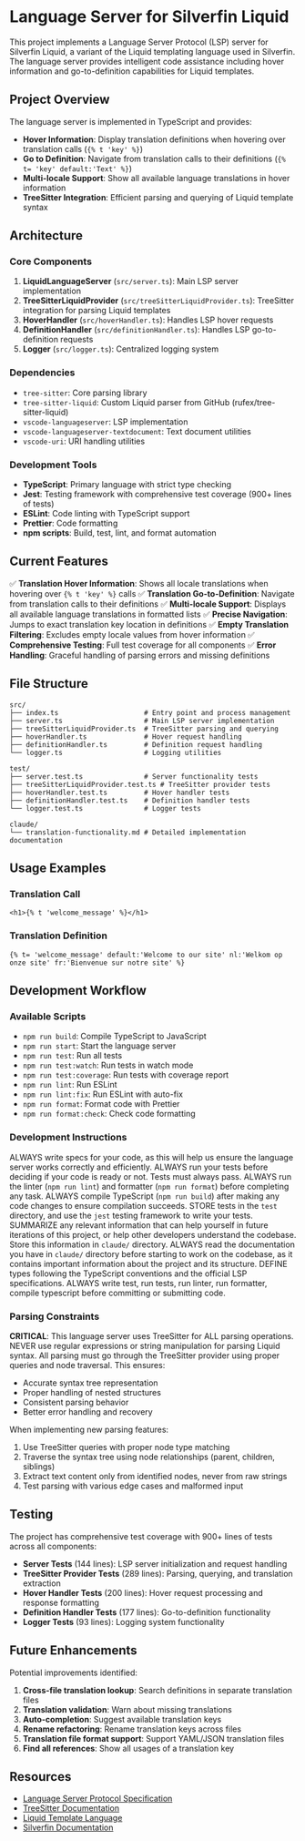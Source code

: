 # Language Server for Silverfin Liquid

This project implements a Language Server Protocol (LSP) server for Silverfin Liquid, a variant of the Liquid templating language used in Silverfin. The language server provides intelligent code assistance including hover information and go-to-definition capabilities for Liquid templates.

## Project Overview

The language server is implemented in TypeScript and provides:

- **Hover Information**: Display translation definitions when hovering over translation calls (`{% t 'key' %}`)
- **Go to Definition**: Navigate from translation calls to their definitions (`{% t= 'key' default:'Text' %}`)
- **Multi-locale Support**: Show all available language translations in hover information
- **TreeSitter Integration**: Efficient parsing and querying of Liquid template syntax

## Architecture

### Core Components

1. **LiquidLanguageServer** (`src/server.ts`): Main LSP server implementation
2. **TreeSitterLiquidProvider** (`src/treeSitterLiquidProvider.ts`): TreeSitter integration for parsing Liquid templates
3. **HoverHandler** (`src/hoverHandler.ts`): Handles LSP hover requests
4. **DefinitionHandler** (`src/definitionHandler.ts`): Handles LSP go-to-definition requests
5. **Logger** (`src/logger.ts`): Centralized logging system

### Dependencies

- `tree-sitter`: Core parsing library
- `tree-sitter-liquid`: Custom Liquid parser from GitHub (rufex/tree-sitter-liquid)
- `vscode-languageserver`: LSP implementation
- `vscode-languageserver-textdocument`: Text document utilities
- `vscode-uri`: URI handling utilities

### Development Tools

- **TypeScript**: Primary language with strict type checking
- **Jest**: Testing framework with comprehensive test coverage (900+ lines of tests)
- **ESLint**: Code linting with TypeScript support
- **Prettier**: Code formatting
- **npm scripts**: Build, test, lint, and format automation

## Current Features

✅ **Translation Hover Information**: Shows all locale translations when hovering over `{% t 'key' %}` calls
✅ **Translation Go-to-Definition**: Navigate from translation calls to their definitions
✅ **Multi-locale Support**: Displays all available language translations in formatted lists
✅ **Precise Navigation**: Jumps to exact translation key location in definitions
✅ **Empty Translation Filtering**: Excludes empty locale values from hover information
✅ **Comprehensive Testing**: Full test coverage for all components
✅ **Error Handling**: Graceful handling of parsing errors and missing definitions

## File Structure

```
src/
├── index.ts                     # Entry point and process management
├── server.ts                    # Main LSP server implementation
├── treeSitterLiquidProvider.ts  # TreeSitter parsing and querying
├── hoverHandler.ts              # Hover request handling
├── definitionHandler.ts         # Definition request handling
└── logger.ts                    # Logging utilities

test/
├── server.test.ts               # Server functionality tests
├── treeSitterLiquidProvider.test.ts # TreeSitter provider tests
├── hoverHandler.test.ts         # Hover handler tests
├── definitionHandler.test.ts    # Definition handler tests
└── logger.test.ts               # Logger tests

claude/
└── translation-functionality.md # Detailed implementation documentation
```

## Usage Examples

### Translation Call

```liquid
<h1>{% t 'welcome_message' %}</h1>
```

### Translation Definition

```liquid
{% t= 'welcome_message' default:'Welcome to our site' nl:'Welkom op onze site' fr:'Bienvenue sur notre site' %}
```

## Development Workflow

### Available Scripts

- `npm run build`: Compile TypeScript to JavaScript
- `npm run start`: Start the language server
- `npm run test`: Run all tests
- `npm run test:watch`: Run tests in watch mode
- `npm run test:coverage`: Run tests with coverage report
- `npm run lint`: Run ESLint
- `npm run lint:fix`: Run ESLint with auto-fix
- `npm run format`: Format code with Prettier
- `npm run format:check`: Check code formatting

### Development Instructions

ALWAYS write specs for your code, as this will help us ensure the language server works correctly and efficiently.
ALWAYS run your tests before deciding if your code is ready or not. Tests must always pass.
ALWAYS run the linter (`npm run lint`) and formatter (`npm run format`) before completing any task.
ALWAYS compile TypeScript (`npm run build`) after making any code changes to ensure compilation succeeds.
STORE tests in the `test` directory, and use the `jest` testing framework to write your tests.
SUMMARIZE any relevant information that can help yourself in future iterations of this project, or help other developers understand the codebase. Store this information in `claude/` directory.
ALWAYS read the documentation you have in `claude/` directory before starting to work on the codebase, as it contains important information about the project and its structure.
DEFINE types following the TypeScript conventions and the official LSP specifications.
ALWAYS write test, run tests, run linter, run formatter, compile typescript before committing or submitting code.

### Parsing Constraints

**CRITICAL**: This language server uses TreeSitter for ALL parsing operations. NEVER use regular expressions or string manipulation for parsing Liquid syntax. All parsing must go through the TreeSitter provider using proper queries and node traversal. This ensures:

- Accurate syntax tree representation
- Proper handling of nested structures
- Consistent parsing behavior
- Better error handling and recovery

When implementing new parsing features:

1. Use TreeSitter queries with proper node type matching
2. Traverse the syntax tree using node relationships (parent, children, siblings)
3. Extract text content only from identified nodes, never from raw strings
4. Test parsing with various edge cases and malformed input

## Testing

The project has comprehensive test coverage with 900+ lines of tests across all components:

- **Server Tests** (144 lines): LSP server initialization and request handling
- **TreeSitter Provider Tests** (289 lines): Parsing, querying, and translation extraction
- **Hover Handler Tests** (200 lines): Hover request processing and response formatting
- **Definition Handler Tests** (177 lines): Go-to-definition functionality
- **Logger Tests** (93 lines): Logging system functionality

## Future Enhancements

Potential improvements identified:

1. **Cross-file translation lookup**: Search definitions in separate translation files
2. **Translation validation**: Warn about missing translations
3. **Auto-completion**: Suggest available translation keys
4. **Rename refactoring**: Rename translation keys across files
5. **Translation file format support**: Support YAML/JSON translation files
6. **Find all references**: Show all usages of a translation key

## Resources

- [Language Server Protocol Specification](https://microsoft.github.io/language-server-protocol/)
- [TreeSitter Documentation](https://tree-sitter.github.io/tree-sitter/)
- [Liquid Template Language](https://shopify.github.io/liquid/)
- [Silverfin Documentation](https://silverfin.com/)
